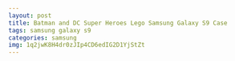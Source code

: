 ```yaml
---
layout: post
title: Batman and DC Super Heroes Lego Samsung Galaxy S9 Case
tags: samsung galaxy s9
categories: samsung
img: 1q2jwK8H4dr0zJIp4CD6edIG2D1YjStZt
---
```


